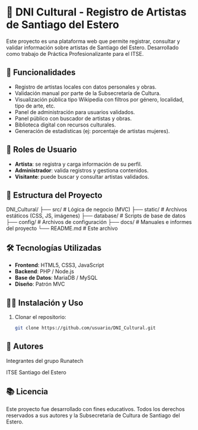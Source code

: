 # 🪪 DNI Cultural - Registro de Artistas de Santiago del Estero

Este proyecto es una plataforma web que permite registrar, consultar y validar información sobre artistas de Santiago del Estero. Desarrollado como trabajo de Práctica Profesionalizante para el ITSE.

## 📌 Funcionalidades

- Registro de artistas locales con datos personales y obras.
- Validación manual por parte de la Subsecretaría de Cultura.
- Visualización pública tipo Wikipedia con filtros por género, localidad, tipo de arte, etc.
- Panel de administración para usuarios validados.
- Panel público con buscador de artistas y obras.
- Biblioteca digital con recursos culturales.
- Generación de estadísticas (ej: porcentaje de artistas mujeres).

## 👥 Roles de Usuario

- **Artista**: se registra y carga información de su perfil.
- **Administrador**: valida registros y gestiona contenidos.
- **Visitante**: puede buscar y consultar artistas validados.

## 📂 Estructura del Proyecto

DNI_Cultural/
├── src/ # Lógica de negocio (MVC)
├── static/ # Archivos estáticos (CSS, JS, imágenes)
├── database/ # Scripts de base de datos
├── config/ # Archivos de configuración
├── docs/ # Manuales e informes del proyecto
└── README.md # Este archivo

## 🛠️ Tecnologías Utilizadas

- **Frontend**: HTML5, CSS3, JavaScript
- **Backend**: PHP / Node.js 
- **Base de Datos**: MariaDB / MySQL
- **Diseño**: Patrón MVC

## 🧑‍💻 Instalación y Uso

1. Clonar el repositorio:
   ```bash
   git clone https://github.com/usuario/DNI_Cultural.git

## 📝 Autores

Integrantes del grupo Runatech

ITSE Santiago del Estero

## 📚 Licencia
Este proyecto fue desarrollado con fines educativos. Todos los derechos reservados a sus autores y la Subsecretaría de Cultura de Santiago del Estero.